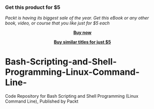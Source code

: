 
### Get this product for $5

<i>Packt is having its biggest sale of the year. Get this eBook or any other book, video, or course that you like just for $5 each</i>


<b><p align='center'>[Buy now](https://packt.link/9781789807073)</p></b>


<b><p align='center'>[Buy similar titles for just $5](https://subscription.packtpub.com/search)</p></b>


# Bash-Scripting-and-Shell-Programming-Linux-Command-Line-
Code Repository for Bash Scripting and Shell Programming (Linux Command Line), Published by Packt
